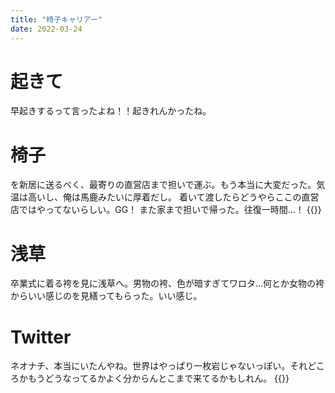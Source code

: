 ```yaml
---
title: "椅子キャリアー"
date: 2022-03-24
---
```


# 起きて
早起きするって言ったよね！！起きれんかったね。

# 椅子
を新居に送るべく、最寄りの直営店まで担いで運ぶ。もう本当に大変だった。気温は高いし、俺は馬鹿みたいに厚着だし。
着いて渡したらどうやらここの直営店ではやってないらしい。GG！
また家まで担いで帰った。往復一時間...！
{{<tweet user="dango_bot" id="1506860260170301440">}}
# 浅草
卒業式に着る袴を見に浅草へ。男物の袴、色が暗すぎてワロタ...何とか女物の袴からいい感じのを見繕ってもらった。いい感じ。

# Twitter
ネオナチ、本当にいたんやね。世界はやっぱり一枚岩じゃないっぽい。それどころかもうどうなってるかよく分からんとこまで来てるかもしれん。
{{<tweet user="dango_bot" id="1506912515040575493">}}